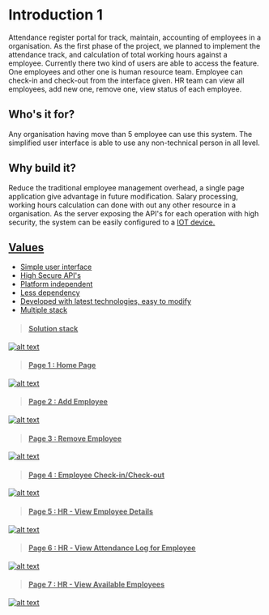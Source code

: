 # Introduction 1
Attendance register portal for track, maintain, accounting of employees in a organisation. As the first phase of the project, we planned to implement the attendance track, and calculation of total working hours against a employee. Currently there two kind of users are able to access the feature. One employees and other one is human resource team. Employee can check-in and check-out from the interface given. HR team can view all employees, add new one, remove one, view status of each employee.

## Who's it for?
Any organisation having move than 5 employee can use this system. The simplified user interface is able to use any non-technical person in all level.

## Why build it?
Reduce the traditional employee management overhead, a single page application give advantage in future modification. Salary processing, working hours calculation can done with out any other resource in a organisation. 
As the server exposing the API's for each operation with high security, the system can be easily configured to a <u>IOT device<u>.

## Values
- Simple user interface
- High Secure API's
- Platform independent
- Less dependency
- Developed with latest technologies, easy to modify
- Multiple stack


> #### Solution stack

![alt text](https://user-images.githubusercontent.com/23372515/74047910-21bcea00-49f7-11ea-817c-01b54f657f67.jpeg)

> #### Page 1 : Home Page

![alt text](https://user-images.githubusercontent.com/23372515/73956716-59f6f680-492b-11ea-9e60-1e9c5ea542b6.png)

> #### Page 2 : Add Employee

![alt text](https://user-images.githubusercontent.com/23372515/73956760-67ac7c00-492b-11ea-83b3-039f3827963c.png)

> #### Page 3 : Remove Employee

![alt text](https://user-images.githubusercontent.com/23372515/73956791-7430d480-492b-11ea-8470-faa50fa49876.png)

> #### Page 4 : Employee Check-in/Check-out

![alt text](https://user-images.githubusercontent.com/23372515/73956834-84e14a80-492b-11ea-870a-9ebfb0eb320f.png)

> #### Page 5 : HR - View Employee Details

![alt text](https://user-images.githubusercontent.com/23372515/73956901-9d516500-492b-11ea-8142-4310d2fad60e.png)

> #### Page 6 : HR - View Attendance Log for Employee

![alt text](https://user-images.githubusercontent.com/23372515/73956948-acd0ae00-492b-11ea-9349-a037399a12fb.png)

> #### Page 7 : HR - View Available Employees

![alt text](https://user-images.githubusercontent.com/23372515/73956980-b6f2ac80-492b-11ea-97bf-72ef9ebea031.png)
